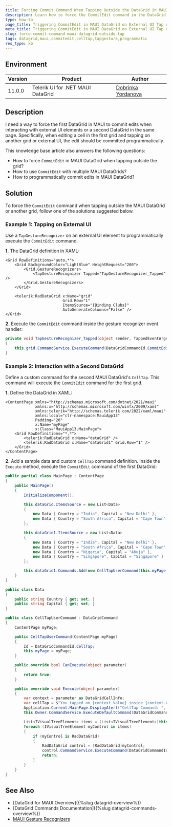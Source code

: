 ```yaml
---
title: Forcing Commit Command When Tapping Outside the DataGrid in MAUI
description: Learn how to force the CommitEdit command in the DataGrid for MAUI when tapping outside the control or interacting with another grid.
type: how-to
page_title: Triggering CommitEdit in MAUI DataGrid on External UI Tap or Second DataGrid Interaction
meta_title: Triggering CommitEdit in MAUI DataGrid on External UI Tap or Second DataGrid Interaction
slug: force-commit-command-maui-datagrid-outside-tap
tags: datagrid,maui,commitedit,celltap,tapgesture,programmatic
res_type: kb
---
```


## Environment

| Version | Product | Author | 
| --- | --- | ---- | 
| 11.0.0 | Telerik UI for .NET MAUI DataGrid | [Dobrinka Yordanova](https://www.telerik.com/blogs/author/dobrinka-yordanova) | 

## Description

I need a way to force the first DataGrid in MAUI to commit edits when interacting with external UI elements or a second DataGrid in the same page. Specifically, when editing a cell in the first grid and tapping on another grid or external UI, the edit should be committed programmatically.

This knowledge base article also answers the following questions:
- How to force `CommitEdit` in MAUI DataGrid when tapping outside the grid?
- How to use `CommitEdit` with multiple MAUI DataGrids?
- How to programmatically commit edits in MAUI DataGrid?

## Solution

To force the `CommitEdit` command when tapping outside the MAUI DataGrid or another grid, follow one of the solutions suggested below.

### Example 1: Tapping on External UI

Use a `TapGestureRecognizer` on an external UI element to programmatically execute the `CommitEdit` command.

**1.** The DataGrid definition in XAML:

```xaml
<Grid RowDefinitions="auto,*">
    <Grid BackgroundColor="LightBlue" HeightRequest="200">
        <Grid.GestureRecognizers>
            <TapGestureRecognizer Tapped="TapGestureRecognizer_Tapped" />
        </Grid.GestureRecognizers>
    </Grid>

    <telerik:RadDataGrid x:Name="grid"
                         Grid.Row="1"
                         ItemsSource="{Binding Clubs}" 
                         AutoGenerateColumns="False" />
</Grid>
```

**2.** Execute the `CommitEdit` command inside the gesture recognizer event handler:

```csharp
private void TapGestureRecognizer_Tapped(object sender, TappedEventArgs e)
{
    this.grid.CommandService.ExecuteCommand(DataGridCommandId.CommitEdit, new EditContext(null, ActionTrigger.Programmatic, null));
}
```

### Example 2: Interaction with a Second DataGrid

Define a custom command for the second MAUI DataGrid's `CellTap`. This command will execute the `CommitEdit` command for the first grid.

**1.** Define the DataGrid in XAML:

```xaml
<ContentPage xmlns="http://schemas.microsoft.com/dotnet/2021/maui"
             xmlns:x="http://schemas.microsoft.com/winfx/2009/xaml"
             xmlns:telerik="http://schemas.telerik.com/2022/xaml/maui"
             xmlns:local="clr-namespace:MauiApp13"
             Padding="20"
             x:Name="myPage"
             x:Class="MauiApp13.MainPage">
    <Grid RowDefinitions="*,*">
        <telerik:RadDataGrid x:Name="dataGrid" />
        <telerik:RadDataGrid x:Name="dataGrid1" Grid.Row="1" />
    </Grid>
</ContentPage>
```

**2.** Add a sample data and custom `CellTap` command definition. Inside the `Execute` method, execute the `CommitEdit` command of the first DataGrid:

```csharp
public partial class MainPage : ContentPage
{
    public MainPage()
    {
        InitializeComponent();

        this.dataGrid.ItemsSource = new List<Data>
        {
            new Data { Country = "India", Capital = "New Delhi" },
            new Data { Country = "South Africa", Capital = "Cape Town" },
        };

        this.dataGrid1.ItemsSource = new List<Data>
        {
            new Data { Country = "India", Capital = "New Delhi" },
            new Data { Country = "South Africa", Capital = "Cape Town" },
            new Data { Country = "Nigeria", Capital = "Abuja" },
            new Data { Country = "Singapore", Capital = "Singapore" }
        };

        this.dataGrid1.Commands.Add(new CellTapUserCommand(this.myPage));
    }
}

public class Data
{
    public string Country { get; set; }
    public string Capital { get; set; }
}

public class CellTapUserCommand : DataGridCommand
{
    ContentPage myPage;

    public CellTapUserCommand(ContentPage myPage)
    {
        Id = DataGridCommandId.CellTap;
        this.myPage = myPage;
    }

    public override bool CanExecute(object parameter)
    {
        return true;
    }

    public override void Execute(object parameter)
    {
        var context = parameter as DataGridCellInfo;
        var cellTap = $"You tapped on {context.Value} inside {context.Column.HeaderText} column \n";
        Application.Current.MainPage.DisplayAlert("CellTap Command: ", cellTap, "OK");
        this.Owner.CommandService.ExecuteDefaultCommand(DataGridCommandId.CellTap, parameter);

        List<IVisualTreeElement> items = (List<IVisualTreeElement>)this.myPage.GetVisualTreeDescendants();
        foreach (IVisualTreeElement myControl in items)
        {
            if (myControl is RadDataGrid)
            {
                RadDataGrid control = (RadDataGrid)myControl;
                control.CommandService.ExecuteCommand(DataGridCommandId.CommitEdit, new EditContext(null, ActionTrigger.Programmatic, null));
                return;
            }
        }
    }
}
```

## See Also

- [DataGrid for MAUI Overview]({%slug datagrid-overview%})
- [DataGrid Commands Documentation]({%slug datagrid-commands-overview%})
- [MAUI Gesture Recognizers](https://learn.microsoft.com/en-us/dotnet/maui/fundamentals/gestures/tap)
